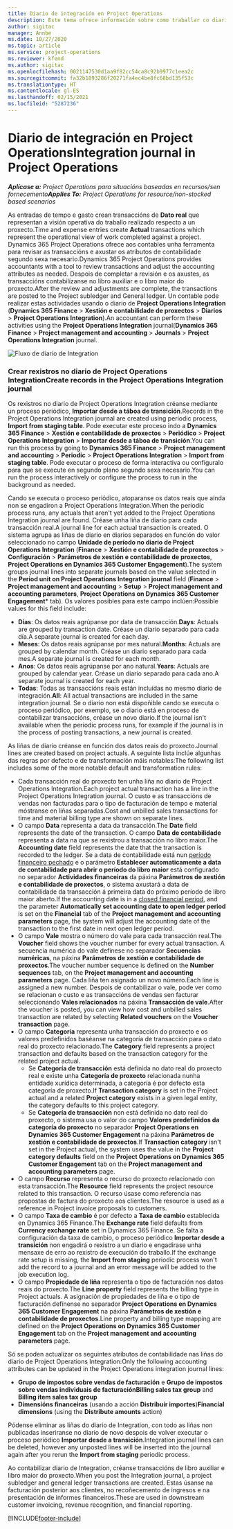 ```yaml
---
title: Diario de integración en Project Operations
description: Este tema ofrece información sobre como traballar co diario de Integration en Project Operations.
author: sigitac
manager: Annbe
ms.date: 10/27/2020
ms.topic: article
ms.service: project-operations
ms.reviewer: kfend
ms.author: sigitac
ms.openlocfilehash: 0021147530d1aa9f82cc54ca8c92b9977c1eea2c
ms.sourcegitcommit: fa32b1893286f20271fa4ec4be8fc68bd135f53c
ms.translationtype: HT
ms.contentlocale: gl-ES
ms.lasthandoff: 02/15/2021
ms.locfileid: "5287236"
---
```

# <a name="integration-journal-in-project-operations"></a><span data-ttu-id="73ed8-103">Diario de integración en Project Operations</span><span class="sxs-lookup"><span data-stu-id="73ed8-103">Integration journal in Project Operations</span></span>

<span data-ttu-id="73ed8-104">_**Aplícase a:** Project Operations para situacións baseadas en recursos/sen fornecemento_</span><span class="sxs-lookup"><span data-stu-id="73ed8-104">_**Applies To:** Project Operations for resource/non-stocked based scenarios_</span></span>

<span data-ttu-id="73ed8-105">As entradas de tempo e gasto crean transaccións de **Dato real** que representan a visión operativa do traballo realizado respecto a un proxecto.</span><span class="sxs-lookup"><span data-stu-id="73ed8-105">Time and expense entries create **Actual** transactions which represent the operational view of work completed against a project.</span></span> <span data-ttu-id="73ed8-106">Dynamics 365 Project Operations ofrece aos contables unha ferramenta para revisar as transaccións e axustar os atributos de contabilidade segundo sexa necesario.</span><span class="sxs-lookup"><span data-stu-id="73ed8-106">Dynamics 365 Project Operations provides accountants with a tool to review transactions and adjust the accounting attributes as needed.</span></span> <span data-ttu-id="73ed8-107">Despois de completar a revisión e os axustes, as transaccións contabilízanse no libro auxiliar e o libro maior do proxecto.</span><span class="sxs-lookup"><span data-stu-id="73ed8-107">After the review and adjustments are complete, the transactions are posted to the Project subledger and General ledger.</span></span> <span data-ttu-id="73ed8-108">Un contable pode realizar estas actividades usando o diario de **Project Operations Integration** (**Dynamics 365 Finance** > **Xestión e contabilidade de proxectos** > **Diarios** > **Project Operations Integration**).</span><span class="sxs-lookup"><span data-stu-id="73ed8-108">An accountant can perform these activities using the **Project Operations Integration** journal(**Dynamics 365 Finance** > **Project management and accounting** > **Journals** > **Project Operations Integration** journal.</span></span>

![Fluxo de diario de Integration](./media/IntegrationJournal.png)

### <a name="create-records-in-the-project-operations-integration-journal"></a><span data-ttu-id="73ed8-110">Crear rexistros no diario de Project Operations Integration</span><span class="sxs-lookup"><span data-stu-id="73ed8-110">Create records in the Project Operations Integration journal</span></span>

<span data-ttu-id="73ed8-111">Os rexistros no diario de Project Operations Integration créanse mediante un proceso periódico, **Importar desde a táboa de transición**.</span><span class="sxs-lookup"><span data-stu-id="73ed8-111">Records in the Project Operations Integration journal are created using periodic process, **Import from staging table**.</span></span> <span data-ttu-id="73ed8-112">Pode executar este proceso indo a **Dynamics 365 Finance** > **Xestión e contabilidade de proxectos** > **Periódico** > **Project Operations Integration** > **Importar desde a táboa de transición**.</span><span class="sxs-lookup"><span data-stu-id="73ed8-112">You can run this process by going to **Dynamics 365 Finance** > **Project management and accounting** > **Periodic** > **Project Operations Integration** > **Import from staging table**.</span></span> <span data-ttu-id="73ed8-113">Pode executar o proceso de forma interactiva ou configuralo para que se execute en segundo plano segundo sexa necesario.</span><span class="sxs-lookup"><span data-stu-id="73ed8-113">You can run the process interactively or configure the process to run in the background as needed.</span></span>

<span data-ttu-id="73ed8-114">Cando se executa o proceso periódico, atoparanse os datos reais que aínda non se engadiron a Project Operations Integration.</span><span class="sxs-lookup"><span data-stu-id="73ed8-114">When the periodic process runs, any actuals that aren't yet added to the Project Operations Integration journal are found.</span></span> <span data-ttu-id="73ed8-115">Créase unha liña de diario para cada transacción real.</span><span class="sxs-lookup"><span data-stu-id="73ed8-115">A journal line for each actual transaction is created.</span></span>
<span data-ttu-id="73ed8-116">O sistema agrupa as liñas de diario en diarios separados en función do valor seleccionado no campo **Unidade de período no diario de Project Operations Integration** (**Finance** > **Xestión e contabilidade de proxectos** > **Configuración** > **Parámetros de xestión e contabilidade de proxectos**, **Project Operations en Dynamics 365 Customer Engagement**).</span><span class="sxs-lookup"><span data-stu-id="73ed8-116">The system groups journal lines into separate journals based on the value selected in the **Period unit on Project Operations Integration journal** field (**Finance** > **Project management and accounting** > **Setup** > **Project management and accounting parameters**, **Project Operations on Dynamics 365 Customer Engagement**\* tab).</span></span> <span data-ttu-id="73ed8-117">Os valores posibles para este campo inclúen:</span><span class="sxs-lookup"><span data-stu-id="73ed8-117">Possible values for this field include:</span></span>

  - <span data-ttu-id="73ed8-118">**Días**: Os datos reais agrúpanse por data de transacción.</span><span class="sxs-lookup"><span data-stu-id="73ed8-118">**Days**: Actuals are grouped by transaction date.</span></span> <span data-ttu-id="73ed8-119">Créase un diario separado para cada día.</span><span class="sxs-lookup"><span data-stu-id="73ed8-119">A separate journal is created for each day.</span></span>
  - <span data-ttu-id="73ed8-120">**Meses**: Os datos reais agrúpanse por mes natural.</span><span class="sxs-lookup"><span data-stu-id="73ed8-120">**Months**: Actuals are grouped by calendar month.</span></span> <span data-ttu-id="73ed8-121">Créase un diario separado para cada mes.</span><span class="sxs-lookup"><span data-stu-id="73ed8-121">A separate journal is created for each month.</span></span>
  - <span data-ttu-id="73ed8-122">**Anos**: Os datos reais agrúpanse por ano natural.</span><span class="sxs-lookup"><span data-stu-id="73ed8-122">**Years**: Actuals are grouped by calendar year.</span></span> <span data-ttu-id="73ed8-123">Créase un diario separado para cada ano.</span><span class="sxs-lookup"><span data-stu-id="73ed8-123">A separate journal is created for each year.</span></span>
  - <span data-ttu-id="73ed8-124">**Todas**: Todas as transaccións reais están incluídas no mesmo diario de integración.</span><span class="sxs-lookup"><span data-stu-id="73ed8-124">**All**: All actual transactions are included in the same integration journal.</span></span> <span data-ttu-id="73ed8-125">Se o diario non está dispoñible cando se executa o proceso periódico, por exemplo, se o diario está en proceso de contabilizar transaccións, créase un novo diario.</span><span class="sxs-lookup"><span data-stu-id="73ed8-125">If the journal isn't available when the periodic process runs, for example if the journal is in the process of posting transactions, a new journal is created.</span></span>

<span data-ttu-id="73ed8-126">As liñas de diario créanse en función dos datos reais do proxecto.</span><span class="sxs-lookup"><span data-stu-id="73ed8-126">Journal lines are created based on project actuals.</span></span> <span data-ttu-id="73ed8-127">A seguinte lista inclúe algunhas das regras por defecto e de transformación máis notables:</span><span class="sxs-lookup"><span data-stu-id="73ed8-127">The following list includes some of the more notable default and transformation rules:</span></span>

  - <span data-ttu-id="73ed8-128">Cada transacción real do proxecto ten unha liña no diario de Project Operations Integration.</span><span class="sxs-lookup"><span data-stu-id="73ed8-128">Each project actual transaction has a line in the Project Operations Integration journal.</span></span> <span data-ttu-id="73ed8-129">O custo e as transaccións de vendas non facturadas para o tipo de facturación de tempo e material móstranse en liñas separadas.</span><span class="sxs-lookup"><span data-stu-id="73ed8-129">Cost and unbilled sales transactions for time and material billing type are shown on separate lines.</span></span>
  - <span data-ttu-id="73ed8-130">O campo **Data** representa a data da transacción.</span><span class="sxs-lookup"><span data-stu-id="73ed8-130">The **Date** field represents the date of the transaction.</span></span> <span data-ttu-id="73ed8-131">O campo **Data de contabilidade** representa a data na que se rexistrou a transacción no libro maior.</span><span class="sxs-lookup"><span data-stu-id="73ed8-131">The **Accounting date** field represents the date that the transaction is recorded to the ledger.</span></span> <span data-ttu-id="73ed8-132">Se a data de contabilidade está nun [período financeiro pechado](https://docs.microsoft.com/dynamics365/finance/general-ledger/close-general-ledger-at-period-end) e o parámetro **Establecer automaticamente a data de contabilidade para abrir o período do libro maior** está configurado no separador **Actividades financeiras** da páxina **Parámetros de xestión e contabilidade de proxectos**, o sistema axustará a data de contabilidade da transacción á primeira data do próximo período de libro maior aberto.</span><span class="sxs-lookup"><span data-stu-id="73ed8-132">If the accounting date is in a [closed financial period](https://docs.microsoft.com/dynamics365/finance/general-ledger/close-general-ledger-at-period-end), and the parameter **Automatically set accounting date to open ledger period** is set on the **Financial** tab of the **Project management and accounting parameters** page, the system will adjust the accounting date of the transaction to the first date in next open ledger period.</span></span>
  - <span data-ttu-id="73ed8-133">O campo **Vale** mostra o número do vale para cada transacción real.</span><span class="sxs-lookup"><span data-stu-id="73ed8-133">The **Voucher** field shows the voucher number for every actual transaction.</span></span> <span data-ttu-id="73ed8-134">A secuencia numérica do vale defínese no separador **Secuencias numéricas**, na páxina **Parámetros de xestión e contabilidade de proxectos**.</span><span class="sxs-lookup"><span data-stu-id="73ed8-134">The voucher number sequence is defined on the **Number sequences** tab, on the **Project management and accounting parameters** page.</span></span> <span data-ttu-id="73ed8-135">Cada liña ten asignado un novo número.</span><span class="sxs-lookup"><span data-stu-id="73ed8-135">Each line is assigned a new number.</span></span> <span data-ttu-id="73ed8-136">Despois de contabilizar o vale, pode ver como se relacionan o custo e as transaccións de vendas sen facturar seleccionando **Vales relacionados** na páxina **Transacción de vale**.</span><span class="sxs-lookup"><span data-stu-id="73ed8-136">After the voucher is posted, you can view how cost and unbilled sales transaction are related by selecting **Related vouchers** on the **Voucher transaction** page.</span></span>
  - <span data-ttu-id="73ed8-137">O campo **Categoría** representa unha transacción do proxecto e os valores predefinidos baséanse na categoría de transacción para o dato real do proxecto relacionado.</span><span class="sxs-lookup"><span data-stu-id="73ed8-137">The **Category** field represents a project transaction and defaults based on the transaction category for the related project actual.</span></span>
    - <span data-ttu-id="73ed8-138">Se **Categoría de transacción** está definida no dato real do proxecto real e existe unha **Categoría de proxecto** relacionada nunha entidade xurídica determinada, a categoría é por defecto esta categoría de proxecto.</span><span class="sxs-lookup"><span data-stu-id="73ed8-138">If **Transaction category** is set in the Project actual and a related **Project category** exists in a given legal entity, the category defaults to this project category.</span></span>
    - <span data-ttu-id="73ed8-139">Se **Categoría de transacción** non está definida no dato real do proxecto, o sistema usa o valor do campo **Valores predefinidos da categoría do proxecto** no separador **Project Operations en Dynamics 365 Customer Engagement** na páxina **Parámetros de xestión e contabilidade de proxectos**.</span><span class="sxs-lookup"><span data-stu-id="73ed8-139">If **Transaction category** isn't set in the Project actual, the system uses the value in the **Project category defaults** field on the **Project Operations on Dynamics 365 Customer Engagement** tab on the **Project management and accounting parameters** page.</span></span>
  - <span data-ttu-id="73ed8-140">O campo **Recurso** representa o recurso do proxecto relacionado con esta transacción.</span><span class="sxs-lookup"><span data-stu-id="73ed8-140">The **Resource** field represents the project resource related to this transaction.</span></span> <span data-ttu-id="73ed8-141">O recurso úsase como referencia nas propostas de factura do proxecto aos clientes.</span><span class="sxs-lookup"><span data-stu-id="73ed8-141">The resource is used as a reference in Project invoice proposals to customers.</span></span>
  - <span data-ttu-id="73ed8-142">O campo **Taxa de cambio** é por defecto a **Taxa de cambio** establecida en Dynamics 365 Finance.</span><span class="sxs-lookup"><span data-stu-id="73ed8-142">The **Exchange rate** field defaults from **Currency exchange rate** set in Dynamics 365 Finance.</span></span> <span data-ttu-id="73ed8-143">Se falta a configuración da taxa de cambio, o proceso periódico **Importar desde a transición** non engadirá o rexistro a un diario e engadirase unha mensaxe de erro ao rexistro de execución do traballo.</span><span class="sxs-lookup"><span data-stu-id="73ed8-143">If the exchange rate setup is missing, the **Import from staging** periodic process won't add the record to a journal and an error message will be added to the job execution log.</span></span>
  - <span data-ttu-id="73ed8-144">O campo **Propiedade de liña** representa o tipo de facturación nos datos reais do proxecto.</span><span class="sxs-lookup"><span data-stu-id="73ed8-144">The **Line property** field represents the billing type in Project actuals.</span></span> <span data-ttu-id="73ed8-145">A asignación de propiedades de liña e o tipo de facturación defínense no separador **Project Operations en Dynamics 365 Customer Engagement** na páxina **Parámetros de xestión e contabilidade de proxectos**.</span><span class="sxs-lookup"><span data-stu-id="73ed8-145">Line property and billing type mapping are defined on the **Project Operations on Dynamics 365 Customer Engagement** tab on the **Project management and accounting parameters** page.</span></span>

<span data-ttu-id="73ed8-146">Só se poden actualizar os seguintes atributos de contabilidade nas liñas do diario de Project Operations Integration:</span><span class="sxs-lookup"><span data-stu-id="73ed8-146">Only the following accounting attributes can be updated in the Project Operations integration journal lines:</span></span>

- <span data-ttu-id="73ed8-147">**Grupo de impostos sobre vendas de facturación** e **Grupo de impostos sobre vendas individuais de facturación**</span><span class="sxs-lookup"><span data-stu-id="73ed8-147">**Billing sales tax group** and **Billing item sales tax group**</span></span>
- <span data-ttu-id="73ed8-148">**Dimensións financeiras** (usando a acción **Distribuír importes**)</span><span class="sxs-lookup"><span data-stu-id="73ed8-148">**Financial dimensions** (using the **Distribute amounts** action)</span></span>

<span data-ttu-id="73ed8-149">Pódense eliminar as liñas do diario de Integration, con todo as liñas non publicadas inseriranse no diario de novo despois de volver executar o proceso periódico **Importar desde a transición**.</span><span class="sxs-lookup"><span data-stu-id="73ed8-149">Integration journal lines can be deleted, however any unposted lines will be inserted into the journal again after you rerun the **Import from staging** periodic process.</span></span>

<span data-ttu-id="73ed8-150">Ao contabilizar diario de Integration, créanse transaccións de libro auxiliar e libro maior do proxecto.</span><span class="sxs-lookup"><span data-stu-id="73ed8-150">When you post the Integration journal, a project subledger and general ledger transactions are created.</span></span> <span data-ttu-id="73ed8-151">Estas úsanse na facturación posterior aos clientes, no recoñecemento de ingresos e na presentación de informes financeiros.</span><span class="sxs-lookup"><span data-stu-id="73ed8-151">These are used in downstream customer invoicing, revenue recognition, and financial reporting.</span></span>


[!INCLUDE[footer-include](../includes/footer-banner.md)]